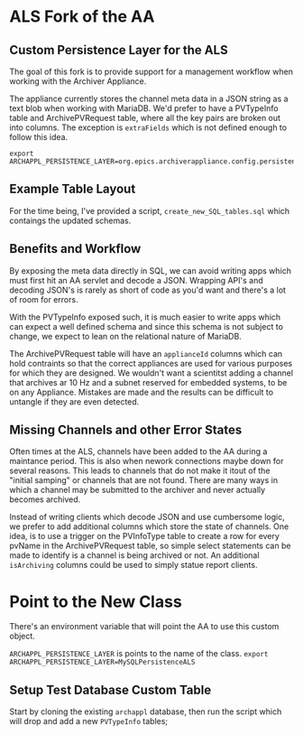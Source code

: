 # ALS Fork of the AA
## Custom Persistence Layer for the ALS
The goal of this fork is to provide support for a management workflow when working with the Archiver Appliance.

The appliance currently stores the channel meta data in a JSON string as a text blob when working with MariaDB. We'd prefer to have
a PVTypeInfo table and ArchivePVRequest table, where all the key pairs are broken out into columns. The exception is `extraFields` which is not defined enough
to follow this idea.

    export ARCHAPPL_PERSISTENCE_LAYER=org.epics.archiverappliance.config.persistence.MySQLPersistenceALS

## Example Table Layout
For the time being, I've provided a script, `create_new_SQL_tables.sql` which contaings the updated schemas.


## Benefits and Workflow
By exposing the meta data directly in SQL, we can avoid writing apps which must first hit an AA servlet and decode a JSON. Wrapping API's and decoding JSON's
is rarely as short of code as you'd want and there's a lot of room for errors.

With the PVTypeInfo exposed such, it is much easier to write apps which can expect a well defined schema and since this schema is not subject to change, we expect to
lean on the relational nature of MariaDB.

The ArchivePVRequest table will have an `applianceId` columns which can hold contraints so that the correct appliances are used for various purposes for which they are designed. We wouldn't want
a scientitst adding a channel that archives ar 10 Hz and a subnet reserved for embedded systems, to be on any Appliance. Mistakes are made and the results can be difficult to untangle if they are even detected.

## Missing Channels and other Error States
Often times at the ALS, channels have been added to the AA during a maintance period. This is also when nework connections maybe down for several reasons. This leads to channels that do not make it itout of the "initial samping" or channels that are not found. There are many ways in which a channel may be submitted to the archiver and never actually becomes archived.

Instead of writing clients which decode JSON and use cumbersome logic, we prefer to add additional columns which store the state of channels. One idea, is to use a trigger on the PVInfoType table to create a row for every pvName in the ArchivePVRequest table, so simple select statements can be made to identify is a channel is being archived or not. An additional `isArchiving` columns could be used
to simply statue report clients.

# Point to the New Class
There's an environment variable that will point the AA to use this custom
object.

`ARCHAPPL_PERSISTENCE_LAYER` is points to the name of the class.
`export ARCHAPPL_PERSISTENCE_LAYER=MySQLPersistenceALS`

## Setup Test Database Custom Table
Start by cloning the existing `archappl` database, then run the script which will
drop and add a new `PVTypeInfo` tables;
